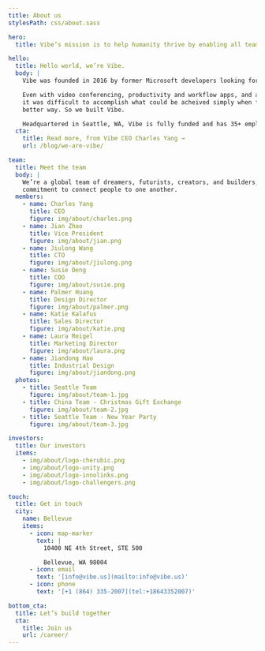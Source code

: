 ```yaml
---
title: About us
stylesPath: css/about.sass

hero:
  title: Vibe’s mission is to help humanity thrive by enabling all teams to work together effortlessly

hello:
  title: Hello world, we’re Vibe.
  body: |
    Vibe was founded in 2016 by former Microsoft developers looking for a better way to collaborate globally.

    Even with video conferencing, productivity and workflow apps, and a commitment to a distributed team,
    it was difficult to accomplish what could be acheived simply when face-to-face. We knew that there had to be a
    better way. So we built Vibe.

    Headquartered in Seattle, WA, Vibe is fully funded and has 35+ employees.
  cta:
    title: Read more, from Vibe CEO Charles Yang →
    url: /blog/we-are-vibe/

team:
  title: Meet the team
  body: |
    We’re a global team of dreamers, futurists, creators, and builders, all united by a shared
    commitment to connect people to one another.
  members:
    - name: Charles Yang
      title: CEO
      figure: img/about/charles.png
    - name: Jian Zhao
      title: Vice President
      figure: img/about/jian.png
    - name: Jiulong Wang
      title: CTO
      figure: img/about/jiulong.png
    - name: Susie Deng
      title: COO
      figure: img/about/susie.png
    - name: Palmer Huang
      title: Design Director
      figure: img/about/palmer.png
    - name: Katie Kalafus
      title: Sales Director
      figure: img/about/katie.png
    - name: Laura Reigel
      title: Marketing Director
      figure: img/about/laura.png
    - name: Jiandong Hao
      title: Industrial Design
      figure: img/about/jiandong.png
  photos:
    - title: Seattle Team
      figure: img/about/team-1.jpg
    - title: China Team - Christmas Gift Exchange
      figure: img/about/team-2.jpg
    - title: Seattle Team - New Year Party
      figure: img/about/team-3.jpg

investors:
  title: Our investors
  items:
    - img/about/logo-cherubic.png
    - img/about/logo-unity.png
    - img/about/logo-innolinks.png
    - img/about/logo-challengers.png

touch:
  title: Get in touch
  city:
    name: Bellevue
    items:
      - icon: map-marker
        text: |
          10400 NE 4th Street, STE 500

          Bellevue, WA 98004
      - icon: email
        text: '[info@vibe.us](mailto:info@vibe.us)'
      - icon: phone
        text: '[+1 (864) 335-2007](tel:+18643352007)'

bottom_cta:
  title: Let’s build together
  cta:
    title: Join us
    url: /career/
---
```

